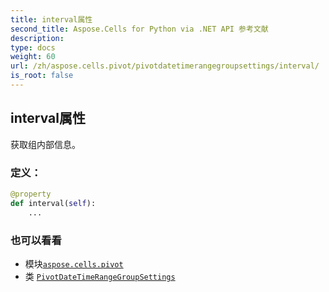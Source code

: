 ```yaml
---
title: interval属性
second_title: Aspose.Cells for Python via .NET API 参考文献
description:
type: docs
weight: 60
url: /zh/aspose.cells.pivot/pivotdatetimerangegroupsettings/interval/
is_root: false
---
```

## interval属性

获取组内部信息。
### 定义：
```python
@property
def interval(self):
    ...
```

### 也可以看看
* 模块[`aspose.cells.pivot`](../../)
* 类 [`PivotDateTimeRangeGroupSettings`](/cells/python-net/zh/aspose.cells.pivot/pivotdatetimerangegroupsettings)
